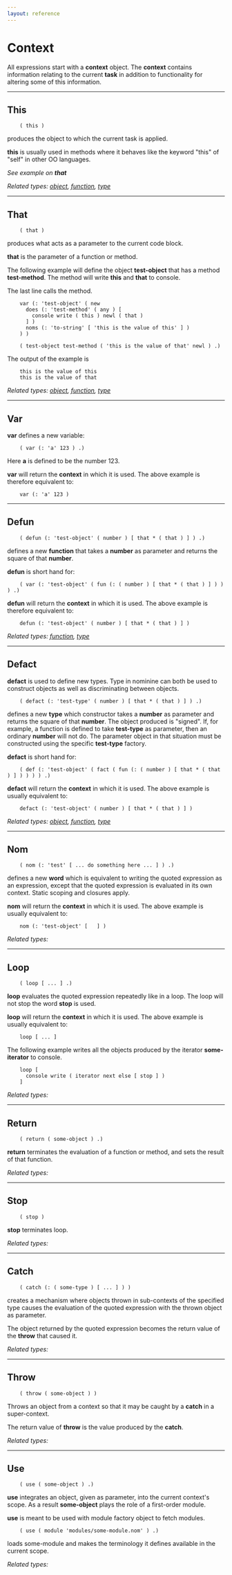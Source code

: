 ```yaml
---
layout: reference
---
```


Context
=======

All expressions start with a **context** object.
The **context** contains information relating to the current **task** in
addition to functionality for altering some of this information.

<hr>

This
----
        ( this )

produces the object to which the current task is applied.

**this** is usually used in methods where it behaves like the keyword "this" of "self" in other OO languages.

*See example on __that__*

*Related types: [object](/documentation/reference/object.html), [function](/documentation/reference/object.html), [type](/documentation/reference/type.html)*



<hr>

That
----
        ( that )

produces what acts as a parameter to the current code block.

**that** is the parameter of a function or method.

The following example will define the object **test-object** that has a method **test-method**.
The method will write **this** and **that** to console.

The last line calls the method.

        var (: 'test-object' ( new
          does (: 'test-method' ( any ) [
            console write ( this ) newl ( that )
          ] )
          noms (: 'to-string' [ 'this is the value of this' ] )
        ) )

        ( test-object test-method ( 'this is the value of that' newl ) .)

The output of the example is

        this is the value of this
        this is the value of that

*Related types: [object](/documentation/reference/object.html), [function](/documentation/reference/object.html), [type](/documentation/reference/type.html)*


<hr>

Var
---

**var** defines a new variable:

        ( var (: 'a' 123 ) .)

Here **a** is defined to be the number 123.

**var** will return the **context** in which it is used.
The above example is therefore equivalent to:

        var (: 'a' 123 )

<hr>

Defun
-----
        ( defun (: 'test-object' ( number ) [ that * ( that ) ] ) .)

defines a new **function** that takes a **number** as parameter and returns the square of that **number**.

**defun** is short hand for:

        ( var (: 'test-object' ( fun (: ( number ) [ that * ( that ) ] ) ) ) .)

**defun** will return the **context** in which it is used.
The above example is therefore equivalent to:

        defun (: 'test-object' ( number ) [ that * ( that ) ] )

*Related types: [function](/documentation/reference/object.html), [type](/documentation/reference/type.html)*

<hr>

Defact
------

**defact** is used to define new types.
Type in nominine can both be used to construct objects as well as discriminating between objects.

        ( defact (: 'test-type' ( number ) [ that * ( that ) ] ) .)

defines a new **type** which constructor takes a **number** as parameter and returns the square of that **number**.
The object produced is "signed".
If, for example, a function is defined to take **test-type** as parameter, then an ordinary **number** will not do.
The parameter object in that situation must be constructed using the specific **test-type** factory.

**defact** is short hand for:

        ( def (: 'test-object' ( fact ( fun (: ( number ) [ that * ( that ) ] ) ) ) ) .)

**defact** will return the **context** in which it is used.
The above example is usually equivalent to:

        defact (: 'test-object' ( number ) [ that * ( that ) ] )

*Related types: [object](/documentation/reference/object.html), [function](/documentation/reference/object.html), [type](/documentation/reference/type.html)*

<hr>

Nom
---
        ( nom (: 'test' [ ... do something here ... ] ) .)

defines a new **word** which is equivalent to writing the quoted expression as an expression,
except that the quoted expression is evaluated in its own context.
Static scoping and closures apply.

**nom** will return the **context** in which it is used.
The above example is usually equivalent to:

        nom (: 'test-object' [   ] )

*Related types:*

<hr>

Loop
----
        ( loop [ ... ] .)

**loop** evaluates the quoted expression repeatedly like in a loop.
The loop will not stop the word **stop** is used.

**loop** will return the **context** in which it is used.
The above example is usually equivalent to:

        loop [ ... ]

The following example writes all the objects produced by the iterator **some-iterator** to console.

        loop [
          console write ( iterator next else [ stop ] )
        ]


*Related types:*

<hr>

Return
------
        ( return ( some-object ) .)

**return** terminates the evaluation of a function or method, and sets the result of that function.

*Related types:*

<hr>

Stop
----
        ( stop )

**stop** terminates loop.

*Related types:*

<hr>

Catch
-----
        ( catch (: ( some-type ) [ ... ] ) )

creates a mechanism where objects thrown in sub-contexts of the specified type causes the evaluation of the quoted expression
with the thrown object as parameter.

The object returned by the quoted expression becomes the return value of the **throw** that caused it.

*Related types:*

<hr>

Throw
-----
        ( throw ( some-object ) )

Throws an object from a context so that it may be caught by a **catch** in a super-context.

The return value of **throw** is the value produced by the **catch**.

*Related types:*

<hr>

Use
---
        ( use ( some-object ) .)

**use** integrates an object, given as parameter, into the current context's scope.
As a result **some-object** plays the role of a first-order module.

**use** is meant to be used with module factory object to fetch modules.

        ( use ( module 'modules/some-module.nom' ) .)

loads some-module and makes the terminology it defines available in the current scope.

*Related types:*

